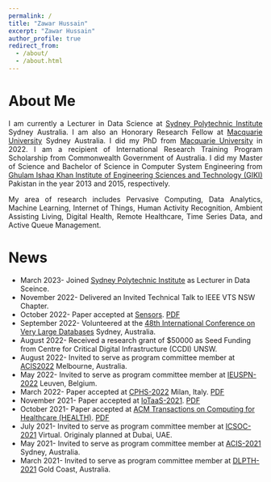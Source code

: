 ```yaml
---
permalink: /
title: "Zawar Hussain"
excerpt: "Zawar Hussain"
author_profile: true
redirect_from: 
  - /about/
  - /about.html
---
```


About Me
======
<meta name="google-site-verification" content="r66YdKi3bZdmAiD1HupC96CrmY4uszTPFAgpRaztrJ8" />
<div style="text-align: justify"> 
<p>
 I am currently a Lecturer in Data Science at <a href="http://spi.nsw.edu.au/">Sydney Polytechnic Institute</a> Sydney Australia. I am also an Honorary Research Fellow at <a href="https://www.mq.edu.au">Macquarie University</a> Sydney Australia. I did my PhD from <a href="https://www.mq.edu.au">Macquarie University</a> in 2022. I am a recipient of International Research Training Program Scholarship from Commonwealth Government of Australia. I did my Master of Science and Bachelor of Science in Computer System Engineering from <a href="https://giki.edu.pk">Ghulam Ishaq Khan Institute of Engineering Sciences and Technology (GIKI)</a> Pakistan in the year 2013 and 2015, respectively.</p>


<p>
  My area of research includes Pervasive Computing, Data Analytics, Machine Learning, Internet of Things, Human Activity Recognition, Ambient Assisting Living, Digital Health, Remote Healthcare, Time Series Data, and Active Queue Management.</p></div>


News
======
* March 2023- Joined <a href="http://spi.nsw.edu.au/">Sydney Polytechnic Institute</a> as Lecturer in Data Sceince.
* November 2022- Delivered an Invited Technical Talk to IEEE VTS NSW Chapter. 
* October 2022- Paper accepted at <a href="https://www.mdpi.com/journal/sensors/topical_collections/SGPHM"> Sensors</a>. <a href="https://www.mdpi.com/1424-8220/22/21/8279">PDF</a>          
* September 2022- Volunteered at the  <a href="https://vldb.org/2022/">48th International Conference on Very Large Databases</a> Sydney, Australia. 
* August 2022- Received a research grant of $50000 as Seed Funding from Centre for Critical Digital Infrastructure (CCDI) UNSW.
* August 2022- Invited to serve as program committee member at <a href="http://acis.aaisnet.org/acis2022/">ACIS2022</a> Melbourne, Australia.
* May 2022- Invited to serve as program committee member at <a href="http://cs-conferences.acadiau.ca/euspn-22/">IEUSPN-2022</a> Leuven, Belgium.
* March 2022- Paper accepted at <a href="https://cphs22.github.io/CPHS22/">CPHS-2022</a> Milan, Italy. <a href="https://ieeexplore.ieee.org/abstract/document/9804515">PDF</a>
*  November 2021- Paper accepted at <a href="https://iotaas.eai-conferences.org/2021/">IoTaaS-2021</a>. <a href="https://link.springer.com/chapter/10.1007/978-3-030-95987-6_2">PDF</a>
* October 2021- Paper accepted at <a href="https://dl.acm.org/journal/health">ACM Transactions on Computing for Healthcare (HEALTH)</a>. <a href="https://dl.acm.org/doi/full/10.1145/3491245">PDF</a>
* July 2021- Invited to serve as program committee member at <a href="http://icsoc2021.josueonline.com/">ICSOC-2021</a> Virtual. Originaly planned at Dubai, UAE.
* May 2021- Invited to serve as program committee member at <a href="http://acis.aaisnet.org/archive.php">ACIS-2021</a> Sydney, Australia.
* March 2021- Invited to serve as program committee member at <a href="https://sites.google.com/view/dlp-and-thd/home/">DLPTH-2021</a> Gold Coast, Australia.
